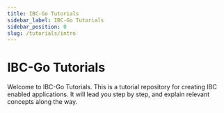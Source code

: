 ```yaml
---
title: IBC-Go Tutorials
sidebar_label: IBC-Go Tutorials
sidebar_position: 0
slug: /tutorials/intro
---
```


# IBC-Go Tutorials

Welcome to IBC-Go Tutorials. This is a tutorial repository for creating IBC enabled applications. It will lead you step by step, and explain relevant concepts along the way.